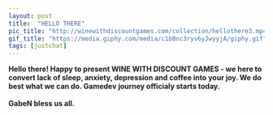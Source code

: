 ```yaml
---
layout: post
title:  "HELLO THERE"
pic_title: "http://winewithdiscountgames.com/collection/hellothere3.mp4"
gif_title: "https://media.giphy.com/media/c1bBnc3ryv6yJwyyjA/giphy.gif"
tags: [justchat]
---
```


**Hello there! Happy to present WINE WITH DISCOUNT GAMES - we here to convert lack of sleep, anxiety, depression and coffee into your joy.
We do best what we can do. Gamedev journey officialy starts today.
<br>
<br>
GabeN bless us all.**

<!--more-->



